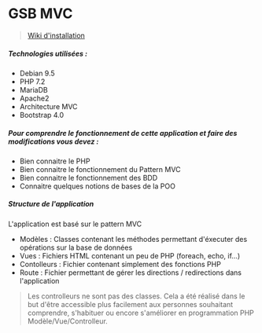 # GSB MVC
> [Wiki d'installation](https://github.com/iamalexly/new-gsb-mvc/wiki)
##### Technologies utilisées :  
* Debian 9.5  
* PHP 7.2  
* MariaDB  
* Apache2  
* Architecture MVC
* Bootstrap 4.0  
##### Pour comprendre le fonctionnement de cette application et faire des modifications vous devez :  
* Bien connaitre le PHP
* Bien connaitre le fonctionnement du Pattern MVC
* Bien connaitre le fonctionnement des BDD
* Connaitre quelques notions de bases de la POO
##### Structure de l'application
L'application est basé sur le pattern MVC  
* Modèles : Classes contenant les méthodes permettant d'éxecuter des opérations sur la base de données  
* Vues : Fichiers HTML contenant un peu de PHP (foreach, echo, if...)  
* Contolleurs : Fichier contenant simplement des fonctions PHP  
* Route : Fichier permettant de gérer les directions / redirections dans l'application
> Les controlleurs ne sont pas des classes. Cela a été réalisé dans le but d'être accessible plus facilement aux personnes souhaitant comprendre, s'habituer ou encore s'améliorer en programmation PHP Modèle/Vue/Controlleur.
